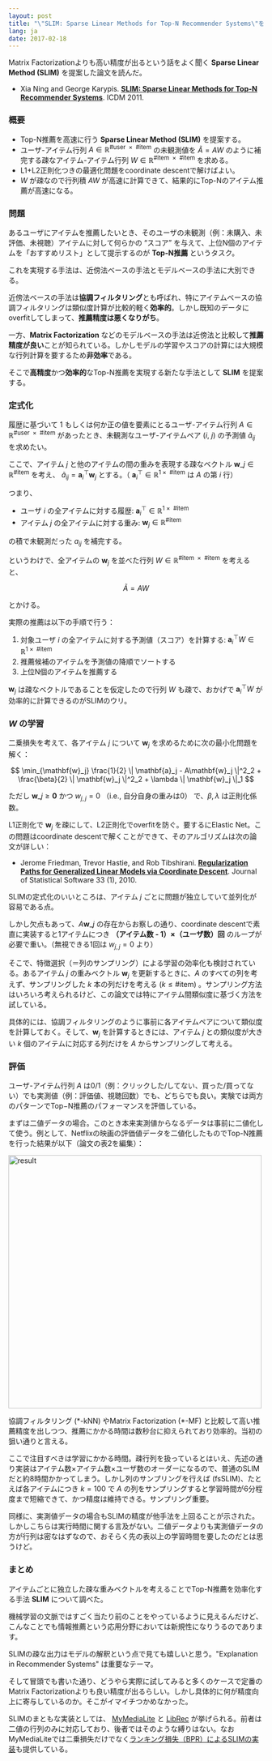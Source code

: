 ```yaml
---
layout: post
title: "\"SLIM: Sparse Linear Methods for Top-N Recommender Systems\"を読んだ"
lang: ja
date: 2017-02-18
---
```


Matrix Factorizationよりも高い精度が出るという話をよく聞く **Sparse Linear Method (SLIM)** を提案した論文を読んだ。

- Xia Ning and George Karypis. **[SLIM: Sparse Linear Methods for Top-N Recommender Systems](http://glaros.dtc.umn.edu/gkhome/node/774)**. ICDM 2011.

### 概要

- Top-N推薦を高速に行う **Sparse Linear Method (SLIM)** を提案する。
- ユーザ-アイテム行列 $A \in \mathbb{R}^{\textrm{#user } \times \textrm{ #item}}$ の未観測値を $\tilde{A} = AW$ のように補完する疎なアイテム-アイテム行列 $W \in \mathbb{R}^{\textrm{#item } \times \textrm{ #item}}$ を求める。
- L1+L2正則化つきの最適化問題をcoordinate descentで解けばよい。
- $W$ が疎なので行列積 $AW$ が高速に計算できて、結果的にTop-Nのアイテム推薦が高速になる。

### 問題

あるユーザにアイテムを推薦したいとき、そのユーザの未観測（例：未購入、未評価、未視聴）アイテムに対して何らかの “スコア” を与えて、上位N個のアイテムを「おすすめリスト」として提示するのが **Top-N推薦** というタスク。

これを実現する手法は、近傍法ベースの手法とモデルベースの手法に大別できる。

近傍法ベースの手法は**協調フィルタリング**とも呼ばれ、特にアイテムベースの協調フィルタリングは類似度計算が比較的軽く**効率的**。しかし既知のデータにoverfitしてしまって、**推薦精度は悪くなりがち**。

一方、**Matrix Factorization** などのモデルベースの手法は近傍法と比較して**推薦精度が良い**ことが知られている。しかしモデルの学習やスコアの計算には大規模な行列計算を要するため**非効率**である。

そこで**高精度**かつ**効率的**なTop-N推薦を実現する新たな手法として **SLIM** を提案する。

### 定式化

履歴に基づいて 1 もしくは何か正の値を要素にとるユーザ-アイテム行列 $A \in \mathbb{R}^{\textrm{#user } \times \textrm{ #item}}$ があったとき、未観測なユーザ-アイテムペア ($i$, $j$) の予測値 $\tilde{a}_{ij}$ を求めたい。

ここで、アイテム $j$ と他のアイテムの間の重みを表現する疎なベクトル $\mathbf{w}\_j \in \mathbb{R}^{\textrm{#item}}$ を考え、 $\tilde{a}_{ij} = \mathbf{a}^{\top}_i \mathbf{w}_j$ とする。（ $\mathbf{a}^{\top}_i \in \mathbb{R}^{1 \times \textrm{ #item}}$ は $A$ の第 $i$ 行）

つまり、

- ユーザ $i$ の全アイテムに対する履歴: $\mathbf{a}^{\top}_i \in \mathbb{R}^{1 \times \textrm{ #item}}$
- アイテム $j$ の全アイテムに対する重み: $\mathbf{w}_j \in \mathbb{R}^{\textrm{#item}}$

の積で未観測だった $a_{ij}$ を補完する。

というわけで、全アイテムの $\mathbf{w}_j$ を並べた行列 $W \in \mathbb{R}^{\textrm{#item } \times \textrm{ #item}}$ を考えると、

$$
\tilde{A} = AW
$$

とかける。

実際の推薦は以下の手順で行う：

1. 対象ユーザ $i$ の全アイテムに対する予測値（スコア）を計算する:  $\mathbf{a}_i^{\top} W \in \mathbb{R}^{1\times \textrm{ #item}}$
2. 推薦候補のアイテムを予測値の降順でソートする
3. 上位N個のアイテムを推薦する

$\mathbf{w}_j$ は疎なベクトルであることを仮定したので行列 $W$ も疎で、おかげで $\mathbf{a}_i^{\top} W$ が効率的に計算できるのがSLIMのウリ。

### $W$ の学習

二乗損失を考えて、各アイテム $j$ について $\mathbf{w}_j$ を求めるために次の最小化問題を解く：

$$
\min_{\mathbf{w}_j} \frac{1}{2} \| \mathbf{a}_j - A\mathbf{w}_j \|^2_2 + \frac{\beta}{2} \| \mathbf{w}_j \|^2_2 + \lambda \| \mathbf{w}_j \|_1
$$

ただし $\mathbf{w}\_j \geq \mathbf{0}$ かつ $w_{j,j} = 0$ （i.e., 自分自身の重みは0） で、$\beta, \lambda$ は正則化係数。

L1正則化で $\mathbf{w}_j$ を疎にして、L2正則化でoverfitを防ぐ。要するにElastic Net。この問題はcoordinate descentで解くことができて、そのアルゴリズムは次の論文が詳しい：

- Jerome Friedman, Trevor Hastie, and Rob Tibshirani. **[Regularization Paths for Generalized Linear Models via Coordinate Descent](https://core.ac.uk/download/pdf/6287975.pdf)**. Journal of Statistical Software 33 (1), 2010. 

SLIMの定式化のいいところは、アイテム $j$ ごとに問題が独立していて並列化が容易である点。

しかし欠点もあって、$A\mathbf{w}\_j$ の存在からお察しの通り、coordinate descentで素直に実装すると1アイテムにつき **（アイテム数 - 1）×（ユーザ数）回** のループが必要で重い。（無視できる1回は $w_{j,j}=0$ より）

そこで、特徴選択（＝列のサンプリング）による学習の効率化も検討されている。あるアイテム $j$ の重みベクトル $\mathbf{w}_j$ を更新するときに、$A$ のすべての列を考えず、サンプリングした $k$ 本の列だけを考える ($k \leq \textrm{#item}$) 。サンプリング方法はいろいろ考えられるけど、この論文では特にアイテム間類似度に基づく方法を試している。

具体的には、協調フィルタリングのように事前に各アイテムペアについて類似度を計算しておく。そして、$\mathbf{w}_j$ を計算するときには、アイテム $j$ との類似度が大きい $k$ 個のアイテムに対応する列だけを $A$ からサンプリングして考える。

### 評価

ユーザ-アイテム行列 $A$ は0/1（例：クリックした/してない、買った/買ってない）でも実測値（例：評価値、視聴回数）でも、どちらでも良い。実験では両方のパターンでTop−N推薦のパフォーマンスを評価している。

まずは二値データの場合。このとき本来実測値からなるデータは事前に二値化して使う。例として、Netflixの映画の評価値データを二値化したものでTop-N推薦を行った結果が以下（論文の表2を編集）：

<img src="/images/slim/result.png" width=500 alt="result" />

協調フィルタリング (\*-kNN) やMatrix Factorization (\*-MF) と比較して高い推薦精度を出しつつ、推薦にかかる時間は数秒台に抑えられており効率的。当初の狙い通りと言える。

ここで注目すべきは学習にかかる時間。疎行列を扱っているとはいえ、先述の通り実装はアイテム数×アイテム数×ユーザ数のオーダーになるので、普通のSLIMだと約8時間かかってしまう。しかし列のサンプリングを行えば (fsSLIM)、たとえば各アイテムにつき $k=100$ で $A$ の列をサンプリングすると学習時間が6分程度まで短縮できて、かつ精度は維持できる。サンプリング重要。

同様に、実測値データの場合もSLIMの精度が他手法を上回ることが示された。しかしこちらは実行時間に関する言及がない。二値データよりも実測値データの方が行列は密なはずなので、おそらく先の表以上の学習時間を要したのだとは思うけど。

### まとめ

アイテムごとに独立した疎な重みベクトルを考えることでTop-N推薦を効率化する手法 **SLIM** について調べた。

機械学習の文脈ではすごく当たり前のことをやっているように見えるんだけど、こんなことでも情報推薦という応用分野においては新規性になりうるのであります。

SLIMの疎な出力はモデルの解釈という点で見ても嬉しいと思う。"Explanation in Recommender Systems" は重要なテーマ。

そして冒頭でも書いた通り、どうやら実際に試してみると多くのケースで定番のMatrix Factorizationよりも良い精度が出るらしい。しかし具体的に何が精度向上に寄与しているのか。そこがイマイチつかめなかった。

SLIMのまともな実装としては、 [MyMediaLite](https://github.com/zenogantner/MyMediaLite/blob/7ad02ca0b23a6f926e61d389ec820bd7eaa234b3/src/MyMediaLite/ItemRecommendation/LeastSquareSLIM.cs) と [LibRec](https://github.com/guoguibing/librec/blob/18176ed41027348ee2187d8686a1b2c0d4d39277/core/src/main/java/net/librec/recommender/cf/ranking/SLIMRecommender.java) が挙げられる。前者は二値の行列のみに対応しており、後者ではそのような縛りはない。なおMyMediaLiteでは二乗損失だけでなく[ランキング損失（BPR）によるSLIMの実装](https://github.com/zenogantner/MyMediaLite/blob/7ad02ca0b23a6f926e61d389ec820bd7eaa234b3/src/MyMediaLite/ItemRecommendation/BPRSLIM.cs)も提供している。